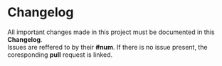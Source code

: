 # Changelog
All important changes made in this project must be documented in this **Changelog**.
</br>Issues are reffered to by their **#num**. If there is no issue present, the coresponding **pull** request is linked.
